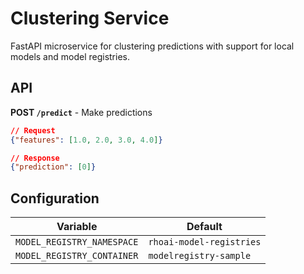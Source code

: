 # Clustering Service

FastAPI microservice for clustering predictions with support for local models and model registries.

## API

**POST `/predict`** - Make predictions
```json
// Request
{"features": [1.0, 2.0, 3.0, 4.0]}

// Response  
{"prediction": [0]}
```

## Configuration

| Variable | Default |
|----------|---------|
| `MODEL_REGISTRY_NAMESPACE` | `rhoai-model-registries` |
| `MODEL_REGISTRY_CONTAINER` | `modelregistry-sample` |